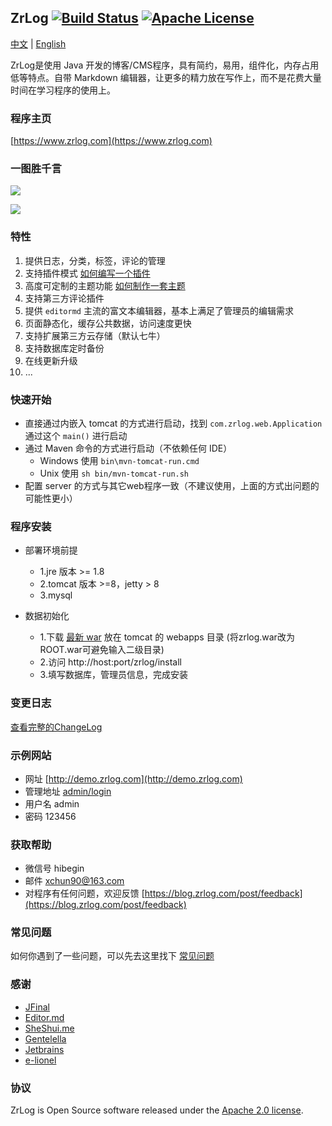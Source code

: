 ## ZrLog [![Build Status](https://travis-ci.org/94fzb/zrlog.svg?branch=master)](https://travis-ci.org/94fzb/zrlog) [![Apache License](http://img.shields.io/badge/license-apache2-orange.svg?style=flat)](http://www.apache.org/licenses/LICENSE-2.0) 

[中文](README.md) | [English](README.en-us.md)

ZrLog是使用 Java 开发的博客/CMS程序，具有简约，易用，组件化，内存占用低等特点。自带 Markdown 编辑器，让更多的精力放在写作上，而不是花费大量时间在学习程序的使用上。

### 程序主页

[https://www.zrlog.com](https://www.zrlog.com)

### 一图胜千言

![](http://dl.zrlog.com/assets/screenprint/post-detail.png)

![](http://dl.zrlog.com/assets/screenprint/article-edit.png)

### 特性

1. 提供日志，分类，标签，评论的管理
2. 支持插件模式 [如何编写一个插件](http://blog.zrlog.com/post/zrlog-plugin-dev)
3. 高度可定制的主题功能 [如何制作一套主题](https://blog.zrlog.com/post/make-theme-for-zrlog)
4. 支持第三方评论插件
5. 提供 `editormd` 主流的富文本编辑器，基本上满足了管理员的编辑需求
6. 页面静态化，缓存公共数据，访问速度更快
7. 支持扩展第三方云存储（默认七牛）
8. 支持数据库定时备份
9. 在线更新升级<br/>
10. ...

### 快速开始

- 直接通过内嵌入 tomcat 的方式进行启动，找到 `com.zrlog.web.Application` 通过这个 `main()` 进行启动
- 通过 Maven 命令的方式进行启动（不依赖任何 IDE）
	- Windows 使用 `bin\mvn-tomcat-run.cmd`
	- Unix 使用 `sh bin/mvn-tomcat-run.sh`
- 配置 server 的方式与其它web程序一致（不建议使用，上面的方式出问题的可能性更小）

### 程序安装

* 部署环境前提
    * 1.jre 版本 >= 1.8
    * 2.tomcat 版本 >=8，jetty > 8
    * 3.mysql

* 数据初始化
    * 1.下载 [最新 war](http://dl.zrlog.com/release/zrlog.war) 放在 tomcat 的 webapps 目录 (将zrlog.war改为ROOT.war可避免输入二级目录)
    * 2.访问 http://host:port/zrlog/install 
    * 3.填写数据库，管理员信息，完成安装

### 变更日志

[查看完整的ChangeLog](https://www.zrlog.com/changelog?ref=md)

### 示例网站
 
* 网址 [http://demo.zrlog.com](http://demo.zrlog.com) 
* 管理地址 [admin/login](http://demo.zrlog.com/admin/login) 
* 用户名 admin 
* 密码 123456


### 获取帮助

* 微信号 hibegin
* 邮件 xchun90@163.com
* 对程序有任何问题，欢迎反馈 [https://blog.zrlog.com/post/feedback](https://blog.zrlog.com/post/feedback)

### 常见问题

如何你遇到了一些问题，可以先去这里找下 [常见问题](https://blog.zrlog.com/post/faq-collect)

### 感谢

* [JFinal](http://jfinal.com)
* [Editor.md](https://pandao.github.io/editor.md/)
* [SheShui.me](http://sheshui.me)
* [Gentelella](https://github.com/puikinsh/gentelella)
* [Jetbrains](https://www.jetbrains.com/)
* [e-lionel](http://www.e-lionel.com)

### 协议

ZrLog is Open Source software released under the [Apache 2.0 license](http://www.apache.org/licenses/LICENSE-2.0.html).
